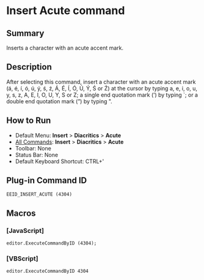 # Insert Acute command

## Summary

Inserts a character with an acute accent mark.

## Description

After selecting this command, insert a character with an acute accent mark (á, é,
í, ó, ú, ý, ś, ź, Á, É, Í,
Ó, Ú, Ý, Ś or Ź) at the cursor by typing a, e, i, o, u, y, s, z, A, E, I, O, U, Y, S or Z; a single end quotation mark (’) by typing \`; or a double end quotation mark (”) by typing ".

## How to Run

- Default Menu: **Insert** \> **Diacritics** \> **Acute**
- [All Commands](../tools/all_commands): **Insert** \> **Diacritics** \> **Acute**
- Toolbar: None
- Status Bar: None
- Default Keyboard Shortcut: CTRL+'

## Plug-in Command ID

```
EEID_INSERT_ACUTE (4304)```

## Macros

### \[JavaScript\]

```
editor.ExecuteCommandByID (4304);
```

### \[VBScript\]

```
editor.ExecuteCommandByID 4304
```
